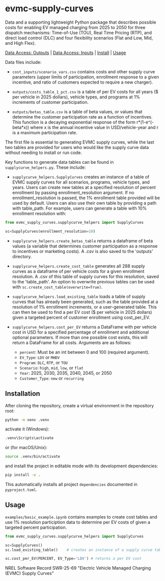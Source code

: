 # evmc-supply-curves
Data and a supporting lightweight Python package that describes possible costs for enabling EV managed charging from 2025 to 2050 for three dispatch mechanisms: Time-of-Use (TOU), Real Time Pricing (RTP), and direct load control (DLC) and four flexibility scenarios (Flat and Low, Mid, and High Flex).

[Data Access: Outputs](https://github.com/dsgrid/evmc-supply-curves/blob/main/outputs/) | [Data Access: Inputs](https://github.com/dsgrid/evmc-supply-curves/blob/main/cost_inputs/) | [Install](#Installation) | [Usage](#usage)

Data files include:
- `cost_inputs/scenario_vars.csv` contains costs and other supply curve parameters (upper limits of participation, enrollment response to a given incentive, and ratio of customers expected to require a new charger). 

- `outputs/costs_table_1_pct.csv` is a table of per EV costs for all years ($ per vehicle in 2025 dollars), vehicle types, and programs at 1% increments of customer participation.

- `outputs/betas_table.csv` is a table of beta values, or values that determine the customer participation rate as a function of incentives. This function is a decaying exponential response of the form r*(1-e^(-beta*x)) where x is the annual incentive value in USD/vehicle-year and r is a maximum participation rate.

The first file is essential to generating EVMC supply curves, while the last two tables are provided for users who would like the supply curve data without needing to install or run code. 

Key functions to generate data tables can be found in  `supplycurve_helpers.py`. These include: 

- `supplycurve_helpers.SupplyCurves` creates an instance of a table of EVMC supply curves for all scenarios, programs, vehicle types, and years. Users can create new tables at a specified resolution of percent enrollment by passing enrollment_resolution argument. If no enrollment_resolution is passed, the 1% enrollment table provided will be used by default. Users can also use their own table by providing a path with table_path. For example, users can generate a table with 10% enrollment resolution with: 

```python
from evmc_supply_curves.supplycurve_helpers import SupplyCurves

sc=SupplyCurves(enrollment_resolution=10)  
```

- `supplycurve_helpers.create_betas_table` returns a dataframe of beta values (a variable that determines customer participation as a response to incentives or marketing costs). A .csv is also saved to the 'outputs' directory.

- `supplycurve_helpers.create_cost_table` generates all 288 supply curves as a dataframe of per vehicle costs for a given enrollment resolution. A .csv of this table of supply curves for this resolution, saved to the 'table_path'. An option to overwrite previous tables can be used with `sc.create_cost_table(overwrite=True)`.

- `supplycurve_helpers.load_existing_table` loads a table of supply curves that has already been generated, such as the table provided at a resolution of 1% enrollment increments, or a user-generated table. This can then be used to find a per EV cost ($ per vehicle in 2025 dollars) given a targeted percent of customer enrollment using cost_per_EV.

- `supplycurve_helpers.cost_per_EV` returns a DataFrame with per vehicle cost in USD for a specified percentage of enrollment and additional optional parameters. If more than one possible cost exists, this will return a DataFrame for all costs. Arguments are as follows:
    - `percent`: Must be an int between 0 and 100 (required argument).
    - `EV_Type`: `LDV` or `MHDV`
    - `Program`: `DLC`, `RTP`, or `TOU`
    - `Scenario`: `high`, `mid`, `low`, or `flat`
    - `Year`: 2025, 2030, 2035, 2040, 2045, or 2050
    - `Customer_Type`: `new` or `recurring`


## Installation
After cloning the repository, create a virtual environment in the repository root:
```bash
python -m venv .venv
```
activate it (Windows):
```bash
.venv\Scripts\activate
```
or (for macOS/Unix):

```bash
source .venv/bin/activate
```
and install the project in editable mode with its development dependencies:
```bash
pip install -e .
```
This automatically installs all project `dependencies` documented in `pyproject.toml`.

## Usage
`examples/basic_example.ipynb` contains examples to create cost tables and use 1% resolution particiption data to determine per EV costs of given a targeted percent participation.

```python
from evmc_supply_curves.supplycurve_helpers import SupplyCurves

sc=SupplyCurves()           
sc.load_existing_table()    # creates an instance of a supply curve table that can be queried

sc.cost_per_EV(PERCENT, EV_Type='LDV') # returns a per EV cost 
```

NREL Software Record SWR-25-69 "Electric Vehicle Managed Charging (EVMC) Supply Curves"
